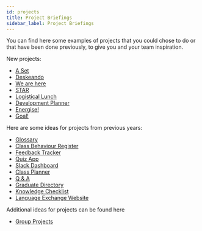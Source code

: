 ```yaml
---
id: projects
title: Project Briefings
sidebar_label: Project Briefings
---
```


You can find here some examples of projects that you could chose to do or that have been done previously, to give you and your team inspiration.

New projects:
- [A Set](https://docs.google.com/document/d/1_aYRVzw1DJE1K5EadBzZqqh00ZlA4uaXw7izzLJkAIo/edit?usp=sharing)
- [Deskeando](https://docs.google.com/document/d/1GTIKg7UyItzZs-Xq4Kd0yY0WQLHM0L98Hoyr5BoktOg/edit?usp=sharing)
- [We are here](https://docs.google.com/document/d/1BQd_AA4qz-N1fv83yeyh72QdhSnAzdn6GtwjC6tMwDQ/edit?usp=sharing)
- [STAR](https://docs.google.com/document/d/1SCKLPC---H4iypwROLISaJd_mPcPIwggHB-Uzvcww64/edit?usp=sharing)
- [Logistical Lunch](https://docs.google.com/document/d/1dq76R8s91NLm_Pe2ujdn40LkaiR4K-dOfNjiwuBsZCU)
- [Development Planner](https://docs.google.com/document/d/1cRTR-5_sOcocnrWDV3WRE7o_VqODEVUPguxH_gQ0W0U/edit?usp=sharing)
- [Energise!](https://docs.google.com/document/d/1DFAus1otq8Ld2lebN3GnEqD8KIaCM5zYOYEZe7uUc_Q/edit?usp=sharing)
- [Goal!](https://docs.google.com/document/d/1gCuGokin3DGWJ8EfjmlxnKFJi0CT3pKsMVhn_H3RPTk/edit?usp=sharing)

Here are some ideas for projects from previous years:
- [Glossary](https://docs.google.com/document/d/1MxlmMCq2ddsLjghlNumG-kMKruglYomirifBfuU_XHU/edit?usp=sharing)
- [Class Behaviour Register](https://docs.google.com/document/d/1JWjDJ8c5v06rFFwXBYHT5QoNg8T6gQpyI3mxOgb3JJ0/edit?usp=sharing)
- [Feedback Tracker](https://docs.google.com/document/d/1WLsBsTW4MSrsyip1dTUAJHuURuAwer_FXuU7S_vUGlo/edit?usp=sharing)
- [Quiz App](https://docs.google.com/document/d/1jSJLlNmECTCq_wVcDHNxKINOdrLjm7W3S1lU2bYFVr4/edit?usp=sharing)
- [Slack Dashboard](https://docs.google.com/document/d/1yy6t-Ri-Ze--ycM1_F7HXQnChXmGc1njezBqYoWbiJ4/edit?usp=sharing)
- [Class Planner](https://docs.google.com/document/d/1XnJoTO_pxp8QCD-cetJElqPhbvEI6RUYyllR2MihNPE/edit?usp=sharing)
- [Q & A](https://docs.google.com/document/d/1uuZdIaWM920PS-FeVBQl5PAQQocyywhOEL5_3A5FwIk/edit)
- [Graduate Directory](https://docs.google.com/document/d/1gFrmuceVcXywf7oZoAdJW32InWo9iIH0hHhhS52LHUM/edit#)
- [Knowledge Checklist](https://docs.google.com/document/d/1vvvlRZJxfOTYvrwWpSFWR5LiG7QAFI2bXVBMQ-8W0Zs/edit?usp=sharing)
- [Language Exchange Website](https://docs.google.com/document/d/15mBw5bQBIj0y-tXNmEpSkMfNxdXs9YcVBIvczAYvMSs/edit?usp=sharing)

Additional ideas for projects can be found here
- [Group Projects](https://github.com/CodeYourFuture/group-projects)
